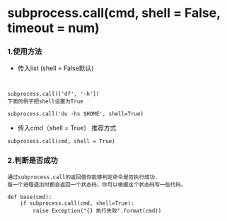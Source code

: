 #  subprocess.call(cmd, shell = False, timeout = num)



### 1.使用方法

- 传入list (shell = False默认)

```


subprocess.call(['df', '-h'])
下面的例子把shell设置为True

subprocess.call('du -hs $HOME', shell=True)
```



- 传入cmd（shell = True） 推荐方式

```
subprocess.call(cmd, shell = True)
```



### 2.判断是否成功

```
通过subprocess.call的返回值你能够判定命令是否执行成功.
每一个进程退出时都会返回一个状态码，你可以根据这个状态码写一些代码。

def base(cmd):
    if subprocess.call(cmd, shell=True):
        raise Exception("{} 执行失败".format(cmd))
```